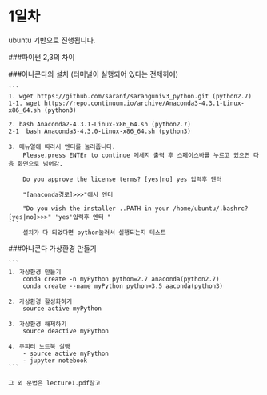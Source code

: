 1일차 
=======================================

ubuntu 기반으로 진행됩니다.

###파이썬 2,3의 차이 

###아나콘다의 설치 (터미널이 실행되어 있다는 전제하에)
	
	```
	1. wget https://github.com/saranf/saranguniv3_python.git (python2.7)
	1-1. wget https://repo.continuum.io/archive/Anaconda3-4.3.1-Linux-x86_64.sh (python3)

	2. bash Anaconda2-4.3.1-Linux-x86_64.sh (python2.7)
	2-1  bash Anaconda3-4.3.0-Linux-x86_64.sh (python3)

	3. 메뉴얼에 따라서 엔터를 눌러줍니다.
		Please,press ENTEr to continue 메세지 출력 후 스페이스바를 누르고 있으면 다음 화면으로 넘어감.
		
		Do you approve the license terms? [yes|no] yes 입력후 엔터
	
		"[anaconda경로]>>>"에서 엔터

		"Do you wish the installer ..PATH in your /home/ubuntu/.bashrc? [yes|no]>>>" 'yes'입력후 엔터 "
	```
		설치가 다 되었다면 python눌러서 실행되는지 테스트  
		
###아나콘다 가상환경 만들기
	
	```
	1. 가상환경 만들기		
		conda create -n myPython python=2.7 anaconda(python2.7)
		conda create --name myPython python=3.5 aaconda(python3)
	
	2. 가상환경 활성화하기
		source active myPython

	3. 가상환경 해제하기
		source deactive myPython

	4. 주피터 노트북 실행
		- source active myPython
		- jupyter notebook
	```

	그 외 문법은 lecture1.pdf참고
